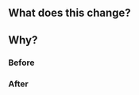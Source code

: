 <!-- In this repo you can label a PR with the "PR Deployment" label to deploy the code to a publicly accessible url -->
## What does this change?

## Why?

### Before

### After
